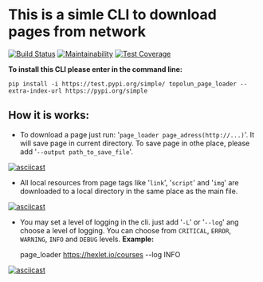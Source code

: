 #  This is a simle CLI to download pages from network

[![Build Status](https://travis-ci.org/Topolun/python-project-lvl3.svg?branch=master)](https://travis-ci.org/Topolun/python-project-lvl3)
[![Maintainability](https://api.codeclimate.com/v1/badges/5fbfcf4562ffe7192ba0/maintainability)](https://codeclimate.com/github/Topolun/python-project-lvl3/maintainability)
[![Test Coverage](https://api.codeclimate.com/v1/badges/5fbfcf4562ffe7192ba0/test_coverage)](https://codeclimate.com/github/Topolun/python-project-lvl3/test_coverage)

**To install this CLI please enter in the command line:**

    pip install -i https://test.pypi.org/simple/ topolun_page_loader --extra-index-url https://pypi.org/simple

## How it is works:

- To download a page just run: '`page_loader page_adress(http://...)`'. It will save page in current directory.
To save page in othe place, please add '`--output path_to_save_file`'.


[![asciicast](https://asciinema.org/a/Fa0Q6wvTF6Xm7iQ6Y6q5JztCa.svg)](https://asciinema.org/a/Fa0Q6wvTF6Xm7iQ6Y6q5JztCa)


- All local resources from page tags like '`link`', '`script`' and '`img`' are downloaded to a local directory in the same place as the main file.

[![asciicast](https://asciinema.org/a/hjCvkV962YxwEb0GrOA2tQxAr.svg)](https://asciinema.org/a/hjCvkV962YxwEb0GrOA2tQxAr)

- You may set a level of logging in the cli. just add '`-L`' or '`--log`' ang choose a level of logging. You can choose from `CRITICAL`, `ERROR`, `WARNING`, `INFO` and `DEBUG` levels. 
**Example:**

    page_loader https://hexlet.io/courses --log INFO

[![asciicast](https://asciinema.org/a/UoEl5SuNZWzS1IFDcuyAlYsDZ.svg)](https://asciinema.org/a/UoEl5SuNZWzS1IFDcuyAlYsDZ)
